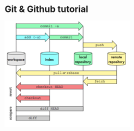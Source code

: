 # Git & Github tutorial

<img src="https://raw.githubusercontent.com/chingchen1018/github_tutorial/main/figs/github_flow.png" width="400">
